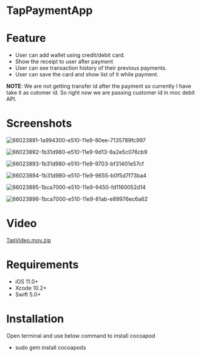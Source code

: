 # TapPaymentApp

# Feature

- User can add wallet using credit/debit card.
- Show the receipt to user after payment
- User can see transaction history of their previous payments.
- User can save the card and show list of it while payment.

**NOTE**: We are not getting transfer id after the payment so currently I have take it as cutomer id. So right now we are passing customer id in moc debit API.

# Screenshots
![66023891-1a994300-e510-11e9-80ee-7135789fc997](https://user-images.githubusercontent.com/56722459/67208593-6ebe8580-f433-11e9-95b6-f1fb30dbc30a.png)

![66023892-1b31d980-e510-11e9-9d13-8a2e5c076cb9](https://user-images.githubusercontent.com/56722459/67208594-6ebe8580-f433-11e9-976f-9138fc5d12cc.png)

![66023893-1b31d980-e510-11e9-9703-bf31401e57cf](https://user-images.githubusercontent.com/56722459/67208595-6f571c00-f433-11e9-8db4-20087276250d.png)

![66023894-1b31d980-e510-11e9-9655-b0f5d7f73ba4](https://user-images.githubusercontent.com/56722459/67208596-6f571c00-f433-11e9-9cdf-67c584d0b0f9.png)

![66023895-1bca7000-e510-11e9-9450-fd1160052d14](https://user-images.githubusercontent.com/56722459/67208599-6f571c00-f433-11e9-895e-733fb182a411.png)

![66023896-1bca7000-e510-11e9-81ab-e89976ec6a62](https://user-images.githubusercontent.com/56722459/67208600-6f571c00-f433-11e9-8399-88e310343455.png)


# Video
[TapVideo.mov.zip](https://github.com/krishnmobilehub/TapPaymentApp/files/3750979/TapVideo.mov.zip)
   
# Requirements

- iOS 11.0+
- Xcode 10.2+
- Swift 5.0+

# Installation

Open terminal and use below command to install cocoapod

- sudo gem install cocoapods
